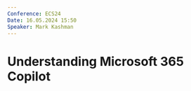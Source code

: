 ```yaml
---
Conference: ECS24
Date: 16.05.2024 15:50
Speaker: Mark Kashman
---
```


# Understanding Microsoft 365 Copilot
